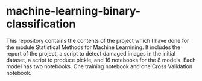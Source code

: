 # machine-learning-binary-classification
This repository contains the contents of the project which I have done for the module Statistical Methods for Machine Learnining. It includes the report of the project, a script to detect damaged images in the initial dataset, a script to produce pickle, and 16 notebooks for the 8 models. Each model has two notebooks. One training notebook and one Cross Validation notebook. 
